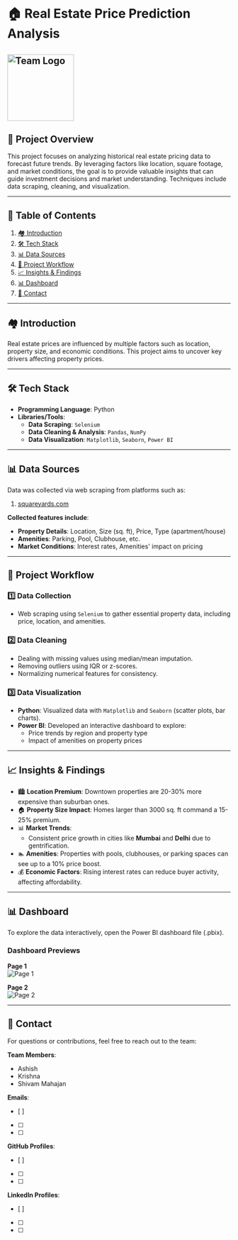 # 🏠 **Real Estate Price Prediction Analysis**

## <img src="https://github.com/krish-na-1010/Real_Estate_Price_Analysis/blob/main/project_logo.jpg" alt="Team Logo" width="150"/>

## 🏡 **Project Overview**  
This project focuses on analyzing historical real estate pricing data to forecast future trends. By leveraging factors like location, square footage, and market conditions, the goal is to provide valuable insights that can guide investment decisions and market understanding. Techniques include data scraping, cleaning, and visualization.

---

## 📑 **Table of Contents**  
1. [🏘️ Introduction](#introduction)  
2. [🛠️ Tech Stack](#tech-stack)  
3. [📊 Data Sources](#data-sources)  
4. [🔄 Project Workflow](#project-workflow)  
5. [📈 Insights & Findings](#insights--findings)  
6. [📊 Dashboard](#dashboard)  
7. [📧 Contact](#contact)  

---

## 🏘️ **Introduction**  
Real estate prices are influenced by multiple factors such as location, property size, and economic conditions. This project aims to uncover key drivers affecting property prices.

---

## 🛠️ **Tech Stack**  
- **Programming Language**: Python  
- **Libraries/Tools**:  
  - **Data Scraping**: `Selenium`  
  - **Data Cleaning & Analysis**: `Pandas`, `NumPy`  
  - **Data Visualization**: `Matplotlib`, `Seaborn`, `Power BI`  

---

## 📊 **Data Sources**  
Data was collected via web scraping from platforms such as:  
1. [squareyards.com](https://www.squareyards.com/)

**Collected features include**:  
- **Property Details**: Location, Size (sq. ft), Price, Type (apartment/house)  
- **Amenities**: Parking, Pool, Clubhouse, etc.  
- **Market Conditions**: Interest rates, Amenities' impact on pricing  

---

## 🔄 **Project Workflow**  

### 1️⃣ **Data Collection**  
- Web scraping using `Selenium` to gather essential property data, including price, location, and amenities.

### 2️⃣ **Data Cleaning**  
- Dealing with missing values using median/mean imputation.  
- Removing outliers using IQR or z-scores.  
- Normalizing numerical features for consistency.

### 3️⃣ **Data Visualization**  
- **Python**: Visualized data with `Matplotlib` and `Seaborn` (scatter plots, bar charts).  
- **Power BI**: Developed an interactive dashboard to explore:  
  - Price trends by region and property type  
  - Impact of amenities on property prices  

---

## 📈 **Insights & Findings**  
- 🏙️ **Location Premium**: Downtown properties are 20-30% more expensive than suburban ones.  
- 🏠 **Property Size Impact**: Homes larger than 3000 sq. ft command a 15-25% premium.  
- 📊 **Market Trends**:  
  - Consistent price growth in cities like **Mumbai** and **Delhi** due to gentrification.  
- 🏊 **Amenities**: Properties with pools, clubhouses, or parking spaces can see up to a 10% price boost.  
- 💰 **Economic Factors**: Rising interest rates can reduce buyer activity, affecting affordability.

---

## 📊 **Dashboard**  
To explore the data interactively, open the Power BI dashboard file (.pbix).

### **Dashboard Previews**  
**Page 1**  
![Page 1](https://drive.google.com/uc?export=view&id=1DvAWmHmZPXILaMjlPWzugxd4cayApdfo)

**Page 2**  
![Page 2](https://drive.google.com/uc?export=view&id=1NfS--DdIR0C_AekDnjyEuU2EU-ebL5xP)

---

## 📧 **Contact**  
For questions or contributions, feel free to reach out to the team:  

**Team Members**:  
- Ashish  
- Krishna  
- Shivam Mahajan  

**Emails**:  
- [ ]  
- [ ]  
- [ ]  

**GitHub Profiles**:  
- [ ]  
- [ ]  
- [ ]  

**LinkedIn Profiles**:  
- [ ]  
- [ ]  
- [ ]  
